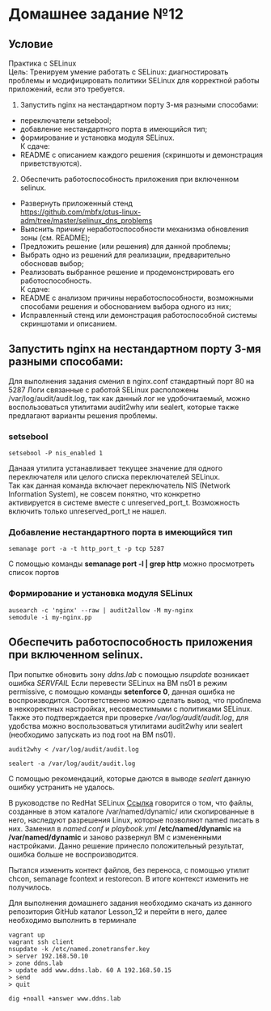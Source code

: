 # Домашнее задание №12
## Условие

Практика с SELinux  
Цель: Тренируем умение работать с SELinux: диагностировать проблемы и модифицировать политики SELinux для корректной работы приложений, если это требуется.  
1. Запустить nginx на нестандартном порту 3-мя разными способами:  
- переключатели setsebool;  
- добавление нестандартного порта в имеющийся тип;  
- формирование и установка модуля SELinux.  
К сдаче:  
- README с описанием каждого решения (скриншоты и демонстрация приветствуются).  

2. Обеспечить работоспособность приложения при включенном selinux.  
- Развернуть приложенный стенд  
https://github.com/mbfx/otus-linux-adm/tree/master/selinux_dns_problems  
- Выяснить причину неработоспособности механизма обновления зоны (см. README);  
- Предложить решение (или решения) для данной проблемы;  
- Выбрать одно из решений для реализации, предварительно обосновав выбор;  
- Реализовать выбранное решение и продемонстрировать его работоспособность.  
К сдаче:  
- README с анализом причины неработоспособности, возможными способами решения и обоснованием выбора одного из них;  
- Исправленный стенд или демонстрация работоспособной системы скриншотами и описанием.  

## Запустить nginx на нестандартном порту 3-мя разными способами:

Для выполнения задания сменил в nginx.conf стандартный порт 80 на 5287
Логи связанные с работой SELinux расположены /var/log/audit/audit.log, так как данный лог не удобочитаемый, можно воспользоваться утилитами audit2why или sealert, которые также предлагают варианты решения проблемы.

### setsebool

    setsebool -P nis_enabled 1

Данаая утилита устанавливает текущее значение для одного переключателя или целого списка переключателей SELinux.  
Так как данная команда включает переключатель NIS (Network Information System), не совсем понятно, что конкретно  
активируется в системе вместе с unreserved_port_t. Возможность включить только unreserved_port_t не нашел.

### Добавление нестандартного порта в имеющийся тип

    semanage port -a -t http_port_t -p tcp 5287

С помощью команды **semanage port -l | grep http** можно просмотреть список портов

### Формирование и установка модуля SELinux

    ausearch -c 'nginx' --raw | audit2allow -M my-nginx
    semodule -i my-nginx.pp

## Обеспечить работоспособность приложения при включенном selinux.

При попытке обновить зону *ddns.lab* с помощью *nsupdate* возникает ошибка *SERVFAIL*
Если перевести SELinux на ВМ ns01 в режим permissive, с помощью команды **setenforce 0**, данная ошибка не воспроизводится. Соответственно можно сделать вывод, что проблема в неккоректных настройках, несовместимыми с политиками SELinux.  
Также это подтверждается при проверке */var/log/audit/audit.log*, для удобства можно воспользоваться утилитами audit2why или sealert (необходимо запускать из под root на ВМ ns01).

    audit2why < /var/log/audit/audit.log

    sealert -a /var/log/audit/audit.log

С помощью рекомендаций, которые даются в выводе *sealert* данную ошибку устранить не удалось.  

В руководстве по RedHat SELinux [Ссылка](https://access.redhat.com/documentation/en-us/red_hat_enterprise_linux/7/html/selinux_users_and_administrators_guide/sect-managing_confined_services-bind-configuration_examples) говорится о том, что файлы, созданные в этом каталоге /var/named/dynamic/ или скопированные в него, наследуют разрешения Linux, которые позволяют named писать в них.
Заменил в *named.conf* и *playbook.yml* **/etc/named/dynamic** на **/var/named/dynamic** и заново развернул ВМ с измененными настройками. Данно решение принесло положительный результат, ошибка больше не воспроизводится.

Пытался изменить контект файлов, без переноса, с помощью утилит chcon, semanage fcontext и restorecon. В итоге контекст изменить не получилось.

Для выполнения домашнего задания необходимо скачать из данного репозитория GitHub каталог Lesson_12 и перейти в него, далее необходимо выполнить в терминале

    vagrant up
    vagrant ssh client
    nsupdate -k /etc/named.zonetransfer.key
    > server 192.168.50.10
    > zone ddns.lab
    > update add www.ddns.lab. 60 A 192.168.50.15
    > send
    > quit
    
    dig +noall +answer www.ddns.lab
